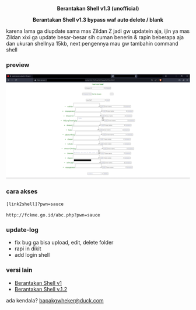<p align="center"><b>Berantakan Shell v1.3 (unofficial)</b></p>
<p align="center"><b>Berantakan Shell v1.3 bypass waf auto delete / blank</b></p>


karena lama ga diupdate sama mas Zildan Z jadi gw updatein aja, ijin ya mas Zildan xixi 
ga update besar-besar sih cuman benerin & rapin beberapa aja dan ukuran shellnya 15kb,
next pengennya mau gw tambahin command shell


### preview
![alt text](https://raw.githubusercontent.com/pwnsauce403/berantakan-shell-v1.3/main/preview.png)


### cara akses
```
[link2shell]?pwn=sauce
```
```
http://fckme.go.id/abc.php?pwn=sauce
```


### update-log
- fix bug ga bisa upload, edit, delete folder
- rapi in dikit
- add login shell


### versi lain
- [Berantakan Shell v1](https://www.jawabaratcyber.com/2023/05/shell-bypass-403-semua-security.html)
- [Berantakan Shell v.1.2](https://www.jawabaratcyber.com/2023/05/shell-bypass-403-berantakan-v12.html)


ada kendala? bapakgwheker@duck.com
